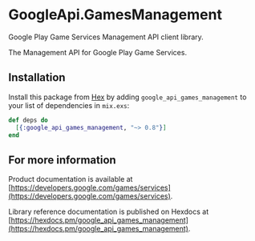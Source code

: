 # GoogleApi.GamesManagement

Google Play Game Services Management API client library.

The Management API for Google Play Game Services.

## Installation

Install this package from [Hex](https://hex.pm) by adding
`google_api_games_management` to your list of dependencies in `mix.exs`:

```elixir
def deps do
  [{:google_api_games_management, "~> 0.8"}]
end
```

## For more information

Product documentation is available at [https://developers.google.com/games/services](https://developers.google.com/games/services).

Library reference documentation is published on Hexdocs at
[https://hexdocs.pm/google_api_games_management](https://hexdocs.pm/google_api_games_management).
